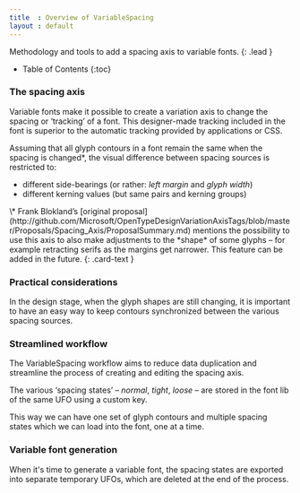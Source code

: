 ```yaml
---
title  : Overview of VariableSpacing
layout : default
---
```


Methodology and tools to add a spacing axis to variable fonts.
{: .lead }

* Table of Contents
{:toc}


### The spacing axis

Variable fonts make it possible to create a variation axis to change the spacing or ‘tracking’ of a font. This designer-made tracking included in the font is superior to the automatic tracking provided by applications or CSS.

Assuming that all glyph contours in a font remain the same when the spacing is changed\*, the visual difference between spacing sources is restricted to:

- different side-bearings (or rather: *left margin* and *glyph width*)
- different kerning values (but same pairs and kerning groups)

<div class="alert alert-primary" role="alert" markdown='1'>
\* Frank Blokland’s [original proposal](http://github.com/Microsoft/OpenTypeDesignVariationAxisTags/blob/master/Proposals/Spacing_Axis/ProposalSummary.md) mentions the possibility to use this axis to also make adjustments to the *shape* of some glyphs – for example retracting serifs as the margins get narrower. This feature can be added in the future.
{: .card-text }
</div>

### Practical considerations

In the design stage, when the glyph shapes are still changing, it is important to have an easy way to keep contours synchronized between the various spacing sources.

### Streamlined workflow

The VariableSpacing workflow aims to reduce data duplication and streamline the process of creating and editing the spacing axis.

The various ‘spacing states’ – *normal*, *tight*, *loose* – are stored in the font lib of the same UFO using a custom key.

This way we can have one set of glyph contours and multiple spacing states which we can load into the font, one at a time.

### Variable font generation

When it's time to generate a variable font, the spacing states are exported into separate temporary UFOs, which are deleted at the end of the process.

